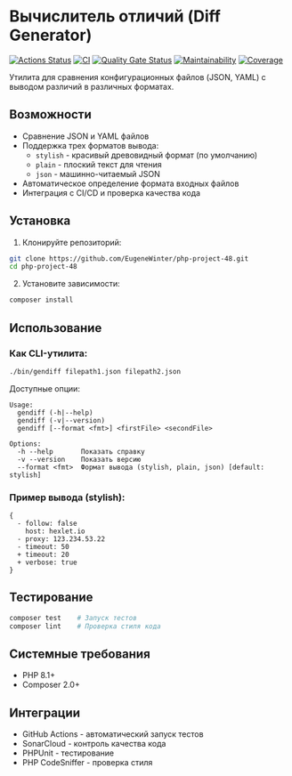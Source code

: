 # Вычислитель отличий (Diff Generator)

[![Actions Status](https://github.com/EugeneWinter/php-project-48/actions/workflows/hexlet-check.yml/badge.svg)](https://github.com/EugeneWinter/php-project-48/actions)
[![CI](https://github.com/EugeneWinter/php-project-48/actions/workflows/ci.yml/badge.svg)](https://github.com/EugeneWinter/php-project-48/actions)
[![Quality Gate Status](https://sonarcloud.io/api/project_badges/measure?project=EugeneWinter_php-project-48&metric=alert_status)](https://sonarcloud.io/summary/new_code?id=EugeneWinter_php-project-48)
[![Maintainability](https://sonarcloud.io/api/project_badges/measure?project=EugeneWinter_php-project-48&metric=sqale_rating)](https://sonarcloud.io/summary/new_code?id=EugeneWinter_php-project-48)
[![Coverage](https://sonarcloud.io/api/project_badges/measure?project=EugeneWinter_php-project-48&metric=coverage)](https://sonarcloud.io/summary/new_code?id=EugeneWinter_php-project-48)

Утилита для сравнения конфигурационных файлов (JSON, YAML) с выводом различий в различных форматах.

## Возможности

- Сравнение JSON и YAML файлов
- Поддержка трех форматов вывода:
  - `stylish` - красивый древовидный формат (по умолчанию)
  - `plain` - плоский текст для чтения
  - `json` - машинно-читаемый JSON
- Автоматическое определение формата входных файлов
- Интеграция с CI/CD и проверка качества кода

## Установка

1. Клонируйте репозиторий:
```bash
git clone https://github.com/EugeneWinter/php-project-48.git
cd php-project-48
```

2. Установите зависимости:
```bash
composer install
```

## Использование

### Как CLI-утилита:
```bash
./bin/gendiff filepath1.json filepath2.json
```

Доступные опции:
```text
Usage:
  gendiff (-h|--help)
  gendiff (-v|--version)
  gendiff [--format <fmt>] <firstFile> <secondFile>

Options:
  -h --help       Показать справку
  -v --version    Показать версию
  --format <fmt>  Формат вывода (stylish, plain, json) [default: stylish]
```

### Пример вывода (stylish):
```text
{
  - follow: false
    host: hexlet.io
  - proxy: 123.234.53.22
  - timeout: 50
  + timeout: 20
  + verbose: true
}
```

## Тестирование

```bash
composer test    # Запуск тестов
composer lint    # Проверка стиля кода
```

## Системные требования

- PHP 8.1+
- Composer 2.0+

## Интеграции

- GitHub Actions - автоматический запуск тестов
- SonarCloud - контроль качества кода
- PHPUnit - тестирование
- PHP CodeSniffer - проверка стиля
